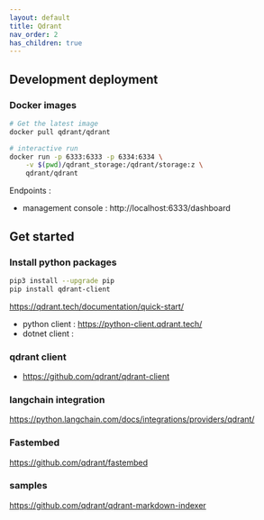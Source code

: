 ```yaml
---
layout: default
title: Qdrant
nav_order: 2
has_children: true
---
```



## Development deployment

### Docker images

``` bash
# Get the latest image
docker pull qdrant/qdrant

# interactive run
docker run -p 6333:6333 -p 6334:6334 \
    -v $(pwd)/qdrant_storage:/qdrant/storage:z \
    qdrant/qdrant
```

Endpoints :

- management console : http://localhost:6333/dashboard

## Get started

### Install python packages

``` bash
pip3 install --upgrade pip
pip install qdrant-client
```

<https://qdrant.tech/documentation/quick-start/>

- python client : https://python-client.qdrant.tech/
- dotnet client :

### qdrant client

- <https://github.com/qdrant/qdrant-client>

### langchain integration

https://python.langchain.com/docs/integrations/providers/qdrant/

### Fastembed

https://github.com/qdrant/fastembed

### samples

https://github.com/qdrant/qdrant-markdown-indexer
